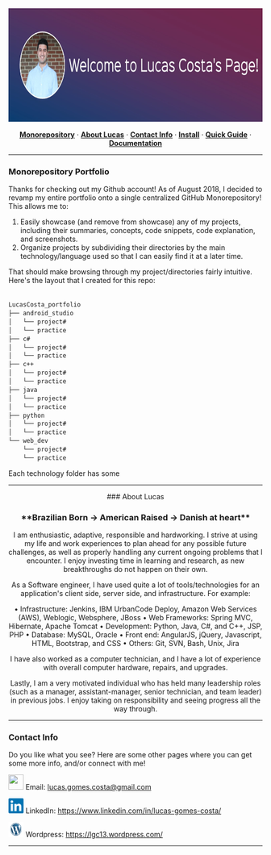 <div align="center">
  <img src="img/lucas_banner.jpg" height='225'>

  <p>
    <a href="#monorepository-portfolio"><strong>Monorepository</strong></a> ·
    <a href="#about-lucas"><strong>About Lucas</strong></a> ·
    <a href="#contact-info"><strong>Contact Info</strong></a> ·
    <a href="#install"><strong>Install</strong></a> ·
    <a href="#quick-guide"><strong>Quick Guide</strong></a> ·
    <a href="#documentation"><strong>Documentation</strong></a>
  </p>
</div>

<hr>

### Monorepository Portfolio

Thanks for checking out my Github account! As of August 2018, I decided to revamp my entire portfolio onto a single centralized GitHub Monorepository! This allows me to:

1. Easily showcase (and remove from showcase) any of my projects, including their summaries, concepts, code snippets, code explanation, and screenshots.
2. Organize projects by subdividing their directories by the main technology/language used so that I can easily find it at a later time.

That should make browsing through my project/directories fairly intuitive. Here's the layout that I created for this repo:

```sh

LucasCosta_portfolio
├── android_studio
│   └── project#
│   └── practice
├── c#
│   └── project#
│   └── practice
├── c++
│   └── project#
│   └── practice
├── java
│   └── project#
│   └── practice
├── python
│   └── project#
│   └── practice
└── web_dev
    └── project#
    └── practice

```

Each technology folder has some

---

<div align="center">
  ### About Lucas

  <h3>**Brazilian Born -> American Raised -> Danish at heart** </h3>

  I am enthusiastic, adaptive, responsible and hardworking. I strive at using my life and work experiences to plan ahead for any possible future challenges, as well as properly handling any current ongoing problems that I encounter. I enjoy investing time in learning and research, as new breakthroughs do not happen on their own.

  As a Software engineer, I have used quite a lot of tools/technologies for an application's client side, server side, and infrastructure. For example:

  •	Infrastructure: Jenkins, IBM UrbanCode Deploy, Amazon Web Services (AWS), Weblogic, Websphere, JBoss
  •	Web Frameworks: Spring MVC, Hibernate, Apache Tomcat
  •	Development: Python, Java, C#, and C++, JSP, PHP
  •	Database: MySQL, Oracle
  •	Front end: AngularJS, jQuery, Javascript, HTML, Bootstrap, and CSS
  •	Others: Git, SVN, Bash, Unix, Jira

  I have also worked as a computer technician, and I have a lot of experience with overall computer hardware, repairs, and upgrades.

  Lastly, I am a very motivated individual who has held many leadership roles (such as a manager, assistant-manager, senior technician, and team leader) in previous jobs. I enjoy taking on responsibility and seeing progress all the way through.

</div>

---

### Contact Info

Do you like what you see? Here are some other pages where you can get some more info, and/or connect with me!

<a href="mailto:lucas.gomes.costa@gmail.com"><img src="/img/gmail_favicon.png" height="30px" width="30px"></a> Email: lucas.gomes.costa@gmail.com

<a href="https://www.linkedin.com/in/lucas-gomes-costa/"> <img src="/img/linkedin_favicon.png" height="30px" width="30px"></a> LinkedIn: <a href="https://www.linkedin.com/in/lucas-gomes-costa/">  https://www.linkedin.com/in/lucas-gomes-costa/ </a>

<a href="https://lgc13.wordpress.com/"><img src="/img/wordpress_favicon.png" height="30px" width="30px"></a> Wordpress: <a href="https://lgc13.wordpress.com/">  https://lgc13.wordpress.com/ </a>

---
